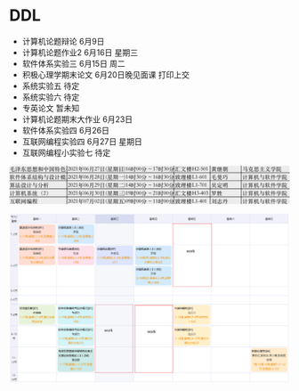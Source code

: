 # DDL

* 计算机论题辩论 6月9日
* 计算机论题作业2 6月16日 星期三
* 软件体系实验三 6月15日 周二
* 积极心理学期末论文 6月20日晚见面课 打印上交
* 系统实验五 待定
* 系统实验六 待定
* 专英论文 暂未知
* 计算机论题期末大作业 6月23日
* 软件体系实验四 6月26日
* 互联网编程实验四 6月27日 星期日
* 互联网编程小实验七 待定

![image-20210603161750923](picture/image-20210603161750923.png)

![课表](picture/lession.png)